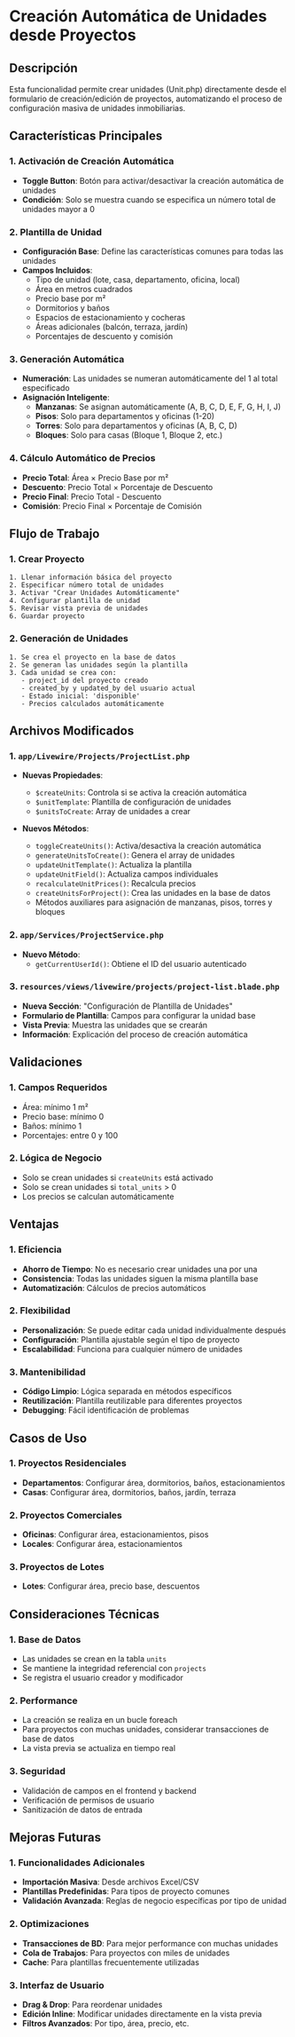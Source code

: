 # Creación Automática de Unidades desde Proyectos

## Descripción

Esta funcionalidad permite crear unidades (Unit.php) directamente desde el formulario de creación/edición de proyectos, automatizando el proceso de configuración masiva de unidades inmobiliarias.

## Características Principales

### 1. Activación de Creación Automática
- **Toggle Button**: Botón para activar/desactivar la creación automática de unidades
- **Condición**: Solo se muestra cuando se especifica un número total de unidades mayor a 0

### 2. Plantilla de Unidad
- **Configuración Base**: Define las características comunes para todas las unidades
- **Campos Incluidos**:
  - Tipo de unidad (lote, casa, departamento, oficina, local)
  - Área en metros cuadrados
  - Precio base por m²
  - Dormitorios y baños
  - Espacios de estacionamiento y cocheras
  - Áreas adicionales (balcón, terraza, jardín)
  - Porcentajes de descuento y comisión

### 3. Generación Automática
- **Numeración**: Las unidades se numeran automáticamente del 1 al total especificado
- **Asignación Inteligente**:
  - **Manzanas**: Se asignan automáticamente (A, B, C, D, E, F, G, H, I, J)
  - **Pisos**: Solo para departamentos y oficinas (1-20)
  - **Torres**: Solo para departamentos y oficinas (A, B, C, D)
  - **Bloques**: Solo para casas (Bloque 1, Bloque 2, etc.)

### 4. Cálculo Automático de Precios
- **Precio Total**: Área × Precio Base por m²
- **Descuento**: Precio Total × Porcentaje de Descuento
- **Precio Final**: Precio Total - Descuento
- **Comisión**: Precio Final × Porcentaje de Comisión

## Flujo de Trabajo

### 1. Crear Proyecto
```
1. Llenar información básica del proyecto
2. Especificar número total de unidades
3. Activar "Crear Unidades Automáticamente"
4. Configurar plantilla de unidad
5. Revisar vista previa de unidades
6. Guardar proyecto
```

### 2. Generación de Unidades
```
1. Se crea el proyecto en la base de datos
2. Se generan las unidades según la plantilla
3. Cada unidad se crea con:
   - project_id del proyecto creado
   - created_by y updated_by del usuario actual
   - Estado inicial: 'disponible'
   - Precios calculados automáticamente
```

## Archivos Modificados

### 1. `app/Livewire/Projects/ProjectList.php`
- **Nuevas Propiedades**:
  - `$createUnits`: Controla si se activa la creación automática
  - `$unitTemplate`: Plantilla de configuración de unidades
  - `$unitsToCreate`: Array de unidades a crear

- **Nuevos Métodos**:
  - `toggleCreateUnits()`: Activa/desactiva la creación automática
  - `generateUnitsToCreate()`: Genera el array de unidades
  - `updateUnitTemplate()`: Actualiza la plantilla
  - `updateUnitField()`: Actualiza campos individuales
  - `recalculateUnitPrices()`: Recalcula precios
  - `createUnitsForProject()`: Crea las unidades en la base de datos
  - Métodos auxiliares para asignación de manzanas, pisos, torres y bloques

### 2. `app/Services/ProjectService.php`
- **Nuevo Método**:
  - `getCurrentUserId()`: Obtiene el ID del usuario autenticado

### 3. `resources/views/livewire/projects/project-list.blade.php`
- **Nueva Sección**: "Configuración de Plantilla de Unidades"
- **Formulario de Plantilla**: Campos para configurar la unidad base
- **Vista Previa**: Muestra las unidades que se crearán
- **Información**: Explicación del proceso de creación automática

## Validaciones

### 1. Campos Requeridos
- Área: mínimo 1 m²
- Precio base: mínimo 0
- Baños: mínimo 1
- Porcentajes: entre 0 y 100

### 2. Lógica de Negocio
- Solo se crean unidades si `createUnits` está activado
- Solo se crean unidades si `total_units` > 0
- Los precios se calculan automáticamente

## Ventajas

### 1. Eficiencia
- **Ahorro de Tiempo**: No es necesario crear unidades una por una
- **Consistencia**: Todas las unidades siguen la misma plantilla base
- **Automatización**: Cálculos de precios automáticos

### 2. Flexibilidad
- **Personalización**: Se puede editar cada unidad individualmente después
- **Configuración**: Plantilla ajustable según el tipo de proyecto
- **Escalabilidad**: Funciona para cualquier número de unidades

### 3. Mantenibilidad
- **Código Limpio**: Lógica separada en métodos específicos
- **Reutilización**: Plantilla reutilizable para diferentes proyectos
- **Debugging**: Fácil identificación de problemas

## Casos de Uso

### 1. Proyectos Residenciales
- **Departamentos**: Configurar área, dormitorios, baños, estacionamientos
- **Casas**: Configurar área, dormitorios, baños, jardín, terraza

### 2. Proyectos Comerciales
- **Oficinas**: Configurar área, estacionamientos, pisos
- **Locales**: Configurar área, estacionamientos

### 3. Proyectos de Lotes
- **Lotes**: Configurar área, precio base, descuentos

## Consideraciones Técnicas

### 1. Base de Datos
- Las unidades se crean en la tabla `units`
- Se mantiene la integridad referencial con `projects`
- Se registra el usuario creador y modificador

### 2. Performance
- La creación se realiza en un bucle foreach
- Para proyectos con muchas unidades, considerar transacciones de base de datos
- La vista previa se actualiza en tiempo real

### 3. Seguridad
- Validación de campos en el frontend y backend
- Verificación de permisos de usuario
- Sanitización de datos de entrada

## Mejoras Futuras

### 1. Funcionalidades Adicionales
- **Importación Masiva**: Desde archivos Excel/CSV
- **Plantillas Predefinidas**: Para tipos de proyecto comunes
- **Validación Avanzada**: Reglas de negocio específicas por tipo de unidad

### 2. Optimizaciones
- **Transacciones de BD**: Para mejor performance con muchas unidades
- **Cola de Trabajos**: Para proyectos con miles de unidades
- **Cache**: Para plantillas frecuentemente utilizadas

### 3. Interfaz de Usuario
- **Drag & Drop**: Para reordenar unidades
- **Edición Inline**: Modificar unidades directamente en la vista previa
- **Filtros Avanzados**: Por tipo, área, precio, etc.
